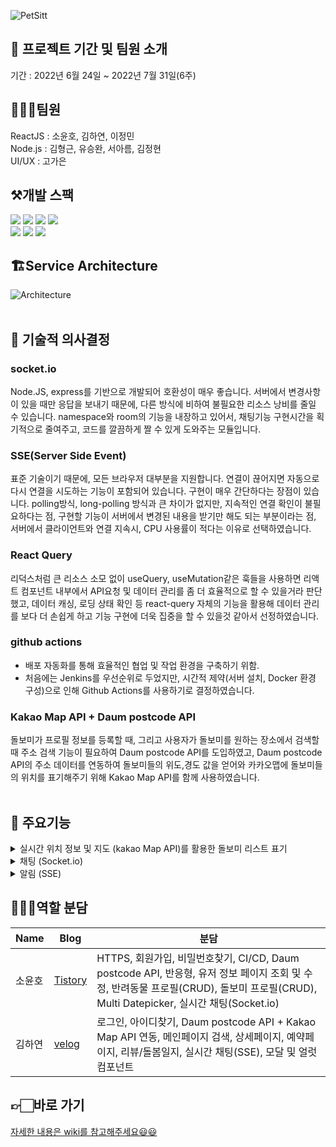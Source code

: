 ![PetSitt](https://user-images.githubusercontent.com/30254570/181733324-25c5ba55-b010-49d3-9627-65df39ac523f.png)

## 📌 프로젝트 기간 및 팀원 소개
기간 : 2022년 6월 24일 ~ 2022년 7월 31일(6주)

## 👨‍👧‍👧팀원
ReactJS : 소윤호, 김하연, 이정민\
Node.js : 김형근, 유승완, 서아름, 김정현\
UI/UX : 고가은

## ⚒️개발 스팩
![](https://img.shields.io/badge/HTML5-E34F26?style=for-the-badge&logo=HTML5&logoColor=white)
![](https://img.shields.io/badge/styledComponents-db7093?style=for-the-badge&logo=styled-components&logoColor=white)
![](https://img.shields.io/badge/REACT-0A395B?style=for-the-badge&logo=REACT&logoColor=white)
![](https://img.shields.io/badge/Javascript-F7DF1E?style=for-the-badge&logo=JavaScript&logoColor=black)\
![](https://img.shields.io/badge/AXIOS-671ddf?style=for-the-badge&logo=AXIOS&logoColor=black)
![](https://img.shields.io/badge/reactquery-ff4154?style=for-the-badge&logo=reactquery&logoColor=black)
![](https://img.shields.io/badge/Socket.io-000000?style=for-the-badge&logo=Socket.io&logoColor=white)

## 🏗Service Architecture
![Architecture](https://user-images.githubusercontent.com/30254570/182975305-d5c93633-af7c-48a4-9a38-f170f5afb4ef.png)
<br/>
<br/>
## 🔧 기술적 의사결정
### socket.io
Node.JS, express를 기반으로 개발되어 호환성이 매우 좋습니다. 서버에서 변경사항이 있을 때만 응답을 보내기 때문에, 다른 방식에 비하여 불필요한 리소스 낭비를 줄일 수 있습니다. namespace와 room의 기능을 내장하고 있어서, 채팅기능 구현시간을 획기적으로 줄여주고, 코드를 깔끔하게 짤 수 있게 도와주는 모듈입니다.
### SSE(Server Side Event)
표준 기술이기 때문에, 모든 브라우저 대부분을 지원합니다. 연결이 끊어지면 자동으로 다시 연결을 시도하는 기능이 포함되어 있습니다. 구현이 매우 간단하다는 장점이 있습니다.
polling방식, long-polling 방식과 큰 차이가 없지만, 지속적인 연결 확인이 불필요하다는 점, 구현할 기능이 서버에서 변경된 내용을 받기만 해도 되는 부분이라는 점,
서버에서 클라이언트와 연결 지속시, CPU 사용률이 적다는 이유로 선택하였습니다.
### React Query
리덕스처럼 큰 리소스 소모 없이 useQuery, useMutation같은 훅들을 사용하면 리액트 컴포넌트 내부에서 API요청 및 데이터 관리를 좀 더 효율적으로 할 수 있을거라 판단했고, 데이터 캐싱, 로딩 상태 확인 등 react-query 자체의 기능을 활용해 데이터 관리를 보다 더 손쉽게 하고 기능 구현에 더욱 집중을 할 수 있을것 같아서 선정하였습니다.
### github actions
- 배포 자동화를 통해 효율적인 협업 및 작업 환경을 구축하기 위함.
- 처음에는 Jenkins를 우선순위로 두었지만, 시간적 제약(서버 설치, Docker 환경 구성)으로 인해 Github Actions를 사용하기로 결정하였습니다.
### Kakao Map API + Daum postcode API
돌보미가 프로필 정보를 등록할 때, 그리고 사용자가 돌보미를 원하는 장소에서 검색할 때 주소 검색 기능이 필요하여 Daum postcode API를 도입하였고, Daum postcode API의 주소 데이터를 연동하여 돌보미들의 위도,경도 값을 얻어와 카카오맵에 돌보미들의 위치를 표기해주기 위해 Kakao Map API를 함께 사용하였습니다.
<br/>
<br/>
## 🔎 주요기능
<details>
<summary>실시간 위치 정보 및 지도 (kakao Map API)를 활용한 돌보미 리스트 표기</summary>
<div markdown="1">
<<<<<<< HEAD
  <ul>
    <li>펫싯에 접속한 사용자의 실시간 위치 정보를 얻어와 근처의 돌보미 리스트를 보여줌</li>
    <li>혹은 사용자가 검색한 주소 기준으로 가까운 곳에 위치한 돌보미 리스트 확인 가능</li>
    <li>카카오 맵에서 돌보미 마커 선택 시, 해당 돌보미의 이름과 평점을 간단히 보여주고 돌보미 정보 카드를 클릭할 경우 해당 돌보미의 상세 페이지로 이동</li>
  </ul>
  <img width="700" src="https://user-images.githubusercontent.com/30254570/182987583-cf548b46-01ee-4c6f-bb39-6b42afb10a17.png"/>
=======
- 펫싯에 접속한 사용자의 실시간 위치 정보를 얻어와 근처의 돌보미 리스트를 보여줌
- 혹은 사용자가 검색한 주소 기준으로 가까운 곳에 위치한 돌보미 리스트 확인 가능
- 카카오 맵에서 돌보미 마커 선택 시, 해당 돌보미의 이름과 평점을 간단히 보여주고 돌보미 정보 카드를 클릭할 경우 해당 돌보미의 상세 페이지로 이동\
![Group 9](https://user-images.githubusercontent.com/47635373/182986616-5343e2c3-651e-48f2-b400-c689321b34ce.png)
>>>>>>> 1872c61 (Update README.md)
</div>
</details>

<details>
<summary>채팅 (Socket.io)</summary>
<div markdown="1">
<<<<<<< HEAD
  <ul>
    <li>각 시터에 해당된 채팅방 생성</li>
    <li>채팅창 상단에 위치 시, 새로운 채팅메세지를 스크롤다운 없이 확인가능</li>
  </ul>
  <img width="700" src="https://user-images.githubusercontent.com/47635373/182986632-01005204-13c9-4d08-9a47-c5fb893bd445.png"/>
=======
- 각 시터에 해당된 채팅방 생성
- 채팅창 상단에 위치 시, 새로운 채팅메세지를 스크롤다운 없이 확인가능\
![Group 2](https://user-images.githubusercontent.com/47635373/182986632-01005204-13c9-4d08-9a47-c5fb893bd445.png)
>>>>>>> 1872c61 (Update README.md)
</div>
</details>

<details>
<summary>알림 (SSE)</summary>
<div markdown="1">
<<<<<<< HEAD
  <ul>
    <li>채팅방에 접속해있지 않거나, 새로 사이트에 로그인 했을 경우 새로운 알림 아이콘 표시</li>
    <li>로그인 중 새로운 메시지를 전송받았을 경우</li>
    <li>펫싯 사이트에 접속해있지 않다가 다시 로그인 했을 때 새로운 메세지가 있는 경우</li>
  </ul>
  <img width="700" src="https://user-images.githubusercontent.com/30254570/183269953-0fbce393-5255-46a1-86e3-3591ca9fc38d.png"/>
=======
- 채팅방에 접속해있지 않거나, 새로 사이트에 로그인 했을 경우 새로운 알림 아이콘 표시
- 로그인 중 새로운 메시지를 전송받았을 경우
- 펫싯 사이트에 접속해있지 않다가 다시 로그인 했을 때 새로운 메세지가 있는 경우\
![Group 6](https://user-images.githubusercontent.com/47635373/182986635-7805791f-c59b-4eb8-8a84-b6790fee59da.png)
>>>>>>> 1872c61 (Update README.md)
</div>
</details>

## 🧑🏻‍💻역할 분담
| Name | Blog | 분담 |
|------------|------------|------------|
|소윤호|[Tistory](https://triplexlab.tistory.com/)|HTTPS, 회원가입, 비밀번호찾기, CI/CD, Daum postcode API, 반응형, 유저 정보 페이지 조회 및 수정, 반려동물 프로필(CRUD), 돌보미 프로필(CRUD), Multi Datepicker, 실시간 채팅(Socket.io)|
|김하연|[velog](https://velog.io/@hayeooooon/)|로그인, 아이디찾기, Daum postcode API + Kakao Map API 연동, 메인페이지 검색, 상세페이지, 예약페이지, 리뷰/돌봄일지, 실시간 채팅(SSE), 모달 및 얼럿 컴포넌트|

## 👉🏻바로 가기
[자세한 내용은 wiki를 참고해주세요😃😃](https://github.com/PetSitt/petsitt_frontend/wiki)
